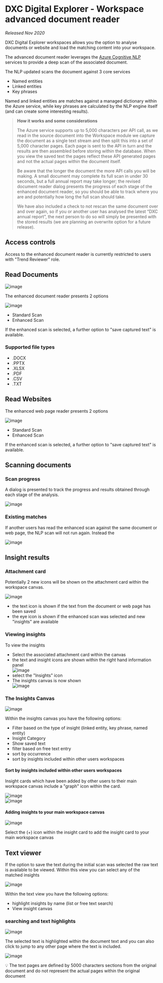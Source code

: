 # DXC Digital Explorer - Workspace advanced document reader

_Released Nov 2020_
<br>

DXC Digital Explorer workspaces allows you the option to analyse documents or website and load the matching content into your workspace.

The advanced document reader leverages the [Azure Cognitive NLP](https://azure.microsoft.com/en-gb/services/cognitive-services/text-analytics/) services to provide a deep scan of the associated document.

The NLP updated scans the document against 3 core services 

- Named entities
- Linked entities
- Key phrases

Named and linked entities are matches against a managed dictionary within the Azure service, while key phrases are calculated by the NLP engine itself (and can create some interesting results).

> **How it works and some considerations**
> 
>The Azure service supports up to 5,000 characters per API call, as we read in the source document into the Workspace module we capture the document as a single text stream and then split this into a set of 5,000 character pages.   Each page is sent to the API in turn and the results are then assembled before storing within the database.   When you view the saved text the pages reflect these API generated pages and not the actual pages within the document itself.
>
>Be aware that the longer the document the more API calls you will be making.   A small document may complete its full scan in under 30 seconds, but a full annual report may take longer; the revised document reader dialog presents the progress of each stage of the enhanced document reader, so you should be able to track where you are and potentially how long the full scan should take.
>
>We have also included a check to not rescan the same document over and over again, so if you or another user has analysed the latest “DXC annual report”, the next person to do so will simply be presented with the stored results (we are planning an overwrite option for a future release).


## Access controls
Access to the enhanced document reader is currently restricted to users with "Trend Reviewer" role.



## Read Documents

![image](images/ReadDocuments.png)<br>

The enhanced document reader presents 2 options

![image](images/enhancedDocumentReader.png)<br>

- Standard Scan
- Enhanced Scan

If the enhanced scan is selected, a further option to "save captured text" is available.

### Supported file types

- .DOCX
- .PPTX
- .XLSX
- .PDF
- .CSV
- .TXT


## Read Websites

The enhanced web page reader presents 2 options

![image](images/enhancedWebReader.png)<br>

- Standard Scan
- Enhanced Scan

If the enhanced scan is selected, a further option to "save captured text" is available.


## Scanning documents

### Scan progress

A dialog is presented to track the progress and results obtained through each stage of the analysis.

![image](images/ScanProgress.png)<br>


### Existing matches
If another users has read the enhanced scan against the same document or web page, the NLP scan will not run again.   Instead the 

![image](images/ExistingMatches.png)<br>


## Insight results

### Attachment card
Potentially 2 new icons will be shown on the attachment card within the workspace canvas.

![image](images/AttachmentCard.png)<br>

- the text icon is shown if the text from the document or web page has been saved
- the eye icon is shown if the enhanced scan was selected and new "insights" are available

### Viewing insights
To view the insights

- Select the associated attachment card within the canvas
- the text and insight icons are shown within the right hand information panel<br>
![image](images/InformationPanelWithInsights.png)<br>
- select the "Insights" icon
- The insights canvas is now shown<br>
![image](images/InsightsCanvas.png)<br>

### The Insights Canvas

![image](images/InsightsCanvas2.png)<br>

Within the insights canvas you have the following options:

- Filter based on the type of insight (linked entity, key phrase, named entity)
- Insight Category
- Show saved text
- filter based on free text entry
- sort by occurrence
- sort by insights included within other users workspaces

#### Sort by insights included within other users workspaces

Insight cards which have been added by other users to their main workspace canvas include a "graph" icon within the card.

![image](images/InsightCard.png)<br>
![image](images/OtherWorkspaces.png)<br>


#### Adding insights to your main workspace canvas

![image](images/InsightCard.png)<br>

Select the (+) icon within the insight card to add the insight card to your main workspace canvas

## Text viewer

If the option to save the text during the initial scan was selected the raw text is available to be viewed.  Within this view you can select any of the matched insights 

![image](images/TextViewer.png)<br>

Within the text view you have the following options: 

- highlight insights by name (list or free text search)
- View insight canvas


### searching and text highlights

![image](images/HighlightedText.png)<br>

The selected text is highlighted within the document text and you can also click to jump to any other page where the text is included.


![image](images/TextPages.png)<br>

:bulb: The text pages are defined by 5000 characters sections from the original document and do not represent the actual pages within the original document


